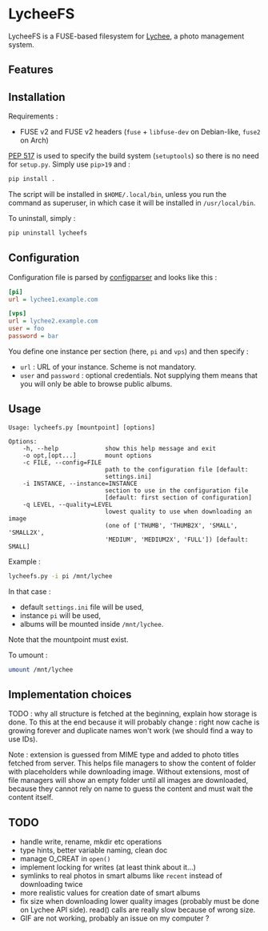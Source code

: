 # LycheeFS

LycheeFS is a FUSE-based filesystem for [Lychee](https://github.com/LycheeOrg/Lychee), a photo management system.

## Features

## Installation

Requirements :
- FUSE v2 and FUSE v2 headers (`fuse` + `libfuse-dev` on Debian-like, `fuse2` on Arch)

[PEP 517](https://www.python.org/dev/peps/pep-0517/) is used to specify the build system (`setuptools`) so there is no need for `setup.py`.
Simply use `pip>19` and :

```bash
pip install .
```

The script will be installed in `$HOME/.local/bin`, unless you run the command as superuser, in which case it will be installed in `/usr/local/bin`.

To uninstall, simply :

```bash
pip uninstall lycheefs
```

## Configuration

Configuration file is parsed by [configparser](https://docs.python.org/3/library/configparser.html) and looks like this :

```ini
[pi]
url = lychee1.example.com

[vps]
url = lychee2.example.com
user = foo
password = bar
```

You define one instance per section (here, `pi` and `vps`) and then specify :
- `url` : URL of your instance. Scheme is not mandatory.
- `user` and `password` : optional credentials. Not supplying them means that you will only be able to browse public albums.

## Usage

```
Usage: lycheefs.py [mountpoint] [options]

Options:
    -h, --help             show this help message and exit
    -o opt,[opt...]        mount options
    -c FILE, --config=FILE
                           path to the configuration file [default:
                           settings.ini]
    -i INSTANCE, --instance=INSTANCE
                           section to use in the configuration file
                           [default: first section of configuration]
    -q LEVEL, --quality=LEVEL
                           lowest quality to use when downloading an image
                           (one of ['THUMB', 'THUMB2X', 'SMALL', 'SMALL2X',
                           'MEDIUM', 'MEDIUM2X', 'FULL']) [default: SMALL]
```

Example :

```bash
lycheefs.py -i pi /mnt/lychee
```

In that case :
- default `settings.ini` file will be used,
- instance `pi` will be used,
- albums will be mounted inside `/mnt/lychee`.

Note that the mountpoint must exist.

To umount :

```bash
umount /mnt/lychee
```

## Implementation choices

TODO : why all structure is fetched at the beginning, explain how storage is done.
To this at the end because it will probably change : right now cache is growing forever and duplicate names won't work (we should find a way to use IDs).

Note : extension is guessed from MIME type and added to photo titles fetched from server. This helps file managers to show the content of folder with placeholders while downloading image. Without extensions, most of file managers will show an empty folder until all images are downloaded, because they cannot rely on name to guess the content and must wait the content itself.

## TODO

- handle write, rename, mkdir etc operations
- type hints, better variable naming, clean doc
- manage O_CREAT in `open()`
- implement locking for writes (at least think about it...)
- symlinks to real photos in smart albums like `recent` instead of downloading twice
- more realistic values for creation date of smart albums
- fix size when downloading lower quality images (probably must be done on Lychee API side). read() calls are really slow because of wrong size.
- GIF are not working, probably an issue on my computer ?
